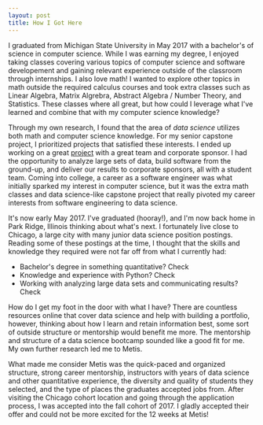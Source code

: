 ```yaml
--- 
layout: post 
title: How I Got Here
--- 
```


I graduated from Michigan State University in May 2017 with a bachelor's of science in computer science. While I was earning my degree, I enjoyed taking classes covering various topics of computer science and software developement and gaining relevant experience outside of the classroom through internships. I also love math! I wanted to explore other topics in math outside the required calculus courses and took extra classes such as Linear Algebra, Matrix Algrebra, Abstract Algebra / Number Theory, and Statistics. These classes where all great, but how could I leverage what I've learned and combine that with my computer science knowledge?  

Through my own research, I found that the area of *data science* utilizes both math and computer science knowledge. For my senior capstone project, I prioritized projects that satisfied these interests. I ended up working on a great [project](http://www.cse.msu.edu/~cse498/2017-01/projects/urban-science/) with a great team and corporate sponsor. I had the opportunity to analyze large sets of data, build software from the ground-up, and deliver our results to corporate sponsors, all with a student team. Coming into college, a career as a software engineer was what initially sparked my interest in computer science, but it was the extra math classes and data science-like capstone project that really pivoted my career interests from software engineering to data science.  

It's now early May 2017. I've graduated (hooray!), and I'm now back home in Park Ridge, Illinois thinking about what's next. I fortunately live close to Chicago, a large city with many junior data science position postings. Reading some of these postings at the time, I thought that the skills and knowledge they required were not far off from what I currently had:  

  * Bachelor's degree in something quantitative? <span class="red">Check</span>   
  * Knowledge and experience with Python? <span class="red">Check</span>   
  * Working with analyzing large data sets and communicating results? <span class="red">Check</span>    

How do I get my foot in the door with what I have? There are countless resources online that cover data science and help with building a portfolio, however, thinking about how I learn and retain information best, some sort of outside structure or mentorship would benefit me more. The mentorship and structure of a data science bootcamp sounded like a good fit for me. My own further research led me to Metis.

What made me consider Metis was the quick-paced and organized structure, strong career mentorship, instructors with years of data science and other quantitative experience, the diversity and quality of students they selected, and the type of places the graduates accepted jobs from. After visiting the Chicago cohort location and going through the application process, I was accepted into the fall cohort of 2017. I gladly accepted their offer and could not be more excited for the 12 weeks at Metis!     

